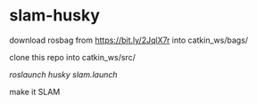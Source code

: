 # slam-husky

download rosbag from https://bit.ly/2JqlX7r into catkin_ws/bags/

clone this repo into catkin_ws/src/

*roslaunch husky slam.launch*

make it SLAM
